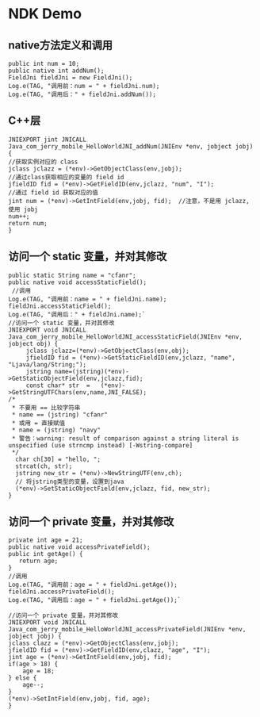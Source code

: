 # NDK Demo
## native方法定义和调用
    public int num = 10;
    public native int addNum();
    FieldJni fieldJni = new FieldJni();
    Log.e(TAG, "调用前：num = " + fieldJni.num);
    Log.e(TAG, "调用后：" + fieldJni.addNum());
## C++层
    JNIEXPORT jint JNICALL
    Java_com_jerry_mobile_HelloWorldJNI_addNum(JNIEnv *env, jobject jobj) {
    //获取实例对应的 class
    jclass jclazz = (*env)->GetObjectClass(env,jobj);
    //通过class获取相应的变量的 field id
    jfieldID fid = (*env)->GetFieldID(env,jclazz, "num", "I");
    //通过 field id 获取对应的值
    jint num = (*env)->GetIntField(env,jobj, fid);  //注意，不是用 jclazz, 使用 jobj
    num++;
    return num;
    } 
## 访问一个 static 变量，并对其修改
    public static String name = "cfanr";
    public native void accessStaticField();
     //调用
    Log.e(TAG, "调用前：name = " + fieldJni.name);
    fieldJni.accessStaticField();
    Log.e(TAG, "调用后：" + fieldJni.name);`
    //访问一个 static 变量，并对其修改
    JNIEXPORT void JNICALL
    Java_com_jerry_mobile_HelloWorldJNI_accessStaticField(JNIEnv *env, jobject obj) {
         jclass jclazz=(*env)->GetObjectClass(env,obj);
         jfieldID fid = (*env)->GetStaticFieldID(env,jclazz, "name", "Ljava/lang/String;");
         jstring name=(jstring)(*env)->GetStaticObjectField(env,jclazz,fid);
         const char* str  =   (*env)->GetStringUTFChars(env,name,JNI_FALSE);
    /*
     * 不要用 == 比较字符串
     * name == (jstring) "cfanr"
     * 或用 = 直接赋值
     * name = (jstring) "navy"
     * 警告：warning: result of comparison against a string literal is unspecified (use strncmp instead) [-Wstring-compare]
     */
      char ch[30] = "hello, ";
      strcat(ch, str);
      jstring new_str = (*env)->NewStringUTF(env,ch);
      // 将jstring类型的变量，设置到java
      (*env)->SetStaticObjectField(env,jclazz, fid, new_str);
    }
## 访问一个 private 变量，并对其修改 
    private int age = 21;
    public native void accessPrivateField();
    public int getAge() {
       return age;
    }
    //调用
    Log.e(TAG, "调用前：age = " + fieldJni.getAge());
    fieldJni.accessPrivateField();
    Log.e(TAG, "调用后：age = " + fieldJni.getAge());`
    
    //访问一个 private 变量，并对其修改
    JNIEXPORT void JNICALL
    Java_com_jerry_mobile_HelloWorldJNI_accessPrivateField(JNIEnv *env, jobject jobj) {
    jclass clazz = (*env)->GetObjectClass(env,jobj);
    jfieldID fid = (*env)->GetFieldID(env,clazz, "age", "I");
    jint age = (*env)->GetIntField(env,jobj, fid);
    if(age > 18) {
        age = 18;
    } else {
        age--;
    }
    (*env)->SetIntField(env,jobj, fid, age);
    } 